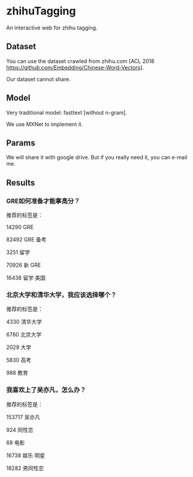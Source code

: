 # zhihuTagging
An interactive web for zhihu tagging. 

## Dataset
You can use the dataset crawled from zhihu.com [ACL 2018 https://github.com/Embedding/Chinese-Word-Vectors].

Our dataset cannot share.

## Model
Very traditional model: fasttext [without n-gram].

We use MXNet to implement it.

## Params
We will share it with google drive. But if you really need it, you can e-mail me.

## Results
### GRE如何准备才能拿高分？

推荐的标签是：

14290	GRE

82492	GRE   备考

3251	留学

70926	新   GRE

16438	留学 美国

### 北京大学和清华大学，我应该选择哪个？

推荐的标签是：

4330	清华大学

6780	北京大学

2029	大学

5830	高考

988	教育

### 我喜欢上了吴亦凡，怎么办？

推荐的标签是：

153717	吴亦凡

924	同性恋

68	电影

16738	娱乐 明星

18282	男同性恋

